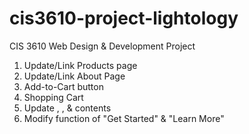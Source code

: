 # cis3610-project-lightology
CIS 3610 Web Design &amp; Development Project
1. Update/Link Products page
2. Update/Link About Page
3. Add-to-Cart button
4. Shopping Cart
5. Update <Customer Service>, <Customer Information>, <Corperate> & <Information> contents
6. Modify function of "Get Started" & "Learn More"
